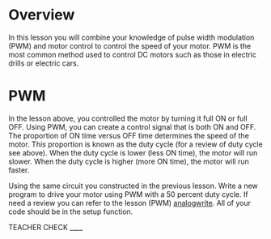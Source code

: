 # Overview

In this lesson you will combine your knowledge of pulse width modulation (PWM) and motor control to control the speed of your motor. PWM is the most common method used to control DC motors such as those in electric drills or electric cars.

# PWM

In the lesson above, you controlled the motor by turning it full ON or full OFF. Using PWM, you can create a control signal that is both ON and OFF. The proportion of ON time versus OFF time determines the speed of the motor. This proportion is known as the duty cycle (for a review of duty cycle see above). When the duty cycle is lower (less ON time), the motor will run slower. When the duty cycle is higher (more ON time), the motor will run faster.

Using the same circuit you constructed in the previous lesson. Write a new program to drive your motor using PWM with a 50 percent duty cycle. If need a review you can refer to the lesson (PWM) [analogwrite](#h.pqdu75uhcuwd). All of your code should be in the setup function.

TEACHER CHECK \_\_\_\_
